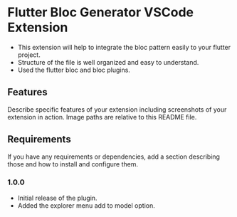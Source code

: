 # Flutter Bloc Generator VSCode Extension

* This extension will help to integrate the bloc pattern easily to your flutter project.
* Structure of the file is well organized and easy to understand.
* Used the flutter bloc and bloc plugins.

## Features

Describe specific features of your extension including screenshots of your extension in action. Image paths are relative to this README file.

## Requirements

If you have any requirements or dependencies, add a section describing those and how to install and configure them.

### 1.0.0

* Initial release of the plugin.
* Added the explorer menu add to model option.

